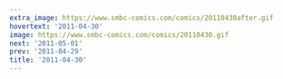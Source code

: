 ```yaml
---
extra_image: https://www.smbc-comics.com/comics/20110430after.gif
hovertext: '2011-04-30'
image: https://www.smbc-comics.com/comics/20110430.gif
next: '2011-05-01'
prev: '2011-04-29'
title: '2011-04-30'
---
```

